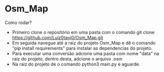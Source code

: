 # Osm_Map
Como rodar?
* Primeiro clone o repositório em uma pasta com o comando git clone https://github.com/Luiz0tavi0/Osm_Map.git
* Em seguida navegue até a raiz do projeto Osm_Map e dê o comando "pip install requirements" para instalar as dependencias do projeto.
* Para executar uma conversão adcione uma pasta com nome "data" na raiz do projeto, dentro desta, adcione o arquivo .osm
* Na raiz do projeto de o comando python3 main.py e aguarde.
